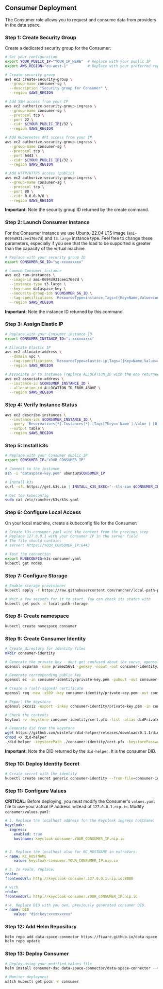 
## Consumer Deployment

The Consumer role allows you to request and consume data from providers in the data space.

### Step 1: Create Security Group

Create a dedicated security group for the Consumer:

```bash
# Set your configuration
export YOUR_PUBLIC_IP="YOUR_IP_HERE"  # Replace with your public IP
export AWS_REGION="eu-west-1"         # Replace with your preferred region

# Create security group
aws ec2 create-security-group \
  --group-name consumer-sg \
  --description "Security group for Consumer" \
  --region $AWS_REGION

# Add SSH access from your IP
aws ec2 authorize-security-group-ingress \
  --group-name consumer-sg \
  --protocol tcp \
  --port 22 \
  --cidr ${YOUR_PUBLIC_IP}/32 \
  --region $AWS_REGION

# Add Kubernetes API access from your IP
aws ec2 authorize-security-group-ingress \
  --group-name consumer-sg \
  --protocol tcp \
  --port 6443 \
  --cidr ${YOUR_PUBLIC_IP}/32 \
  --region $AWS_REGION

# Add HTTP/HTTPS access (public)
aws ec2 authorize-security-group-ingress \
  --group-name consumer-sg \
  --protocol tcp \
  --port 80 \
  --cidr 0.0.0.0/0 \
  --region $AWS_REGION
```

**Important**: Note the security group ID returned by the create command.

### Step 2: Launch Consumer Instance
For the Consumer instance we use Ubuntu 22.04 LTS image (`ami-0694d931cee176e7d`) and `t3.large` instance type. Feel free to change these parameters, especially if you see that the load to be supported is greater than the capacity of the virtual machine.

```bash
# Replace with your security group ID
export CONSUMER_SG_ID="sg-xxxxxxxxx"

# Launch Consumer instance
aws ec2 run-instances \
  --image-id ami-0694d931cee176e7d \
  --instance-type t3.large \
  --key-name dataspace-key \
  --security-group-ids $CONSUMER_SG_ID \
  --tag-specifications 'ResourceType=instance,Tags=[{Key=Name,Value=consumer}]' \
  --region $AWS_REGION
```

**Important**: Note the instance ID returned by this command.

### Step 3: Assign Elastic IP

```bash
# Replace with your Consumer instance ID
export CONSUMER_INSTANCE_ID="i-xxxxxxxxx"

# Allocate Elastic IP
aws ec2 allocate-address \
  --domain vpc \
  --tag-specifications 'ResourceType=elastic-ip,Tags=[{Key=Name,Value=consumer-ip}]' \
  --region $AWS_REGION

# Associate IP to instance (replace ALLOCATION_ID with the one returned above)
aws ec2 associate-address \
  --instance-id $CONSUMER_INSTANCE_ID \
  --allocation-id ALLOCATION_ID_FROM_ABOVE \
  --region $AWS_REGION
```

### Step 4: Verify Instance Status

```bash
aws ec2 describe-instances \
  --instance-ids $CONSUMER_INSTANCE_ID \
  --query 'Reservations[*].Instances[*].[Tags[?Key==`Name`].Value | [0], PublicIpAddress, State.Name]' \
  --output table \
  --region $AWS_REGION
```

### Step 5: Install k3s

```bash
# Replace with your Consumer public IP
export CONSUMER_IP="YOUR_CONSUMER_IP"

# Connect to the instance
ssh -i "dataspace-key.pem" ubuntu@$CONSUMER_IP

# Install k3s
curl -sfL https://get.k3s.io | INSTALL_K3S_EXEC="--tls-san $CONSUMER_IP" sh -

# Get the kubeconfig
sudo cat /etc/rancher/k3s/k3s.yaml
```

### Step 6: Configure Local Access

On your local machine, create a kubeconfig file for the Consumer:

```bash
# Create k3s-consumer.yaml with the content from the previous step
# Replace 127.0.0.1 with your Consumer IP in the server field
# The file should contain:
# server: https://YOUR_CONSUMER_IP:6443

# Test the connection
export KUBECONFIG=k3s-consumer.yaml
kubectl get nodes
```

### Step 7: Configure Storage 

```bash
# Enable storage provisioner
kubectl apply -f https://raw.githubusercontent.com/rancher/local-path-provisioner/v0.0.30/deploy/local-path-storage.yaml

# Wait a few seconds for it to start. You can check its status with
kubectl get pods -n local-path-storage
```

### Step 8: Create namespace
```bash
kubectl create namespace consumer
```

### Step 9: Create Consumer Identity

```bash
# Create directory for identity files
mkdir consumer-identity

# Generate the private key - dont get confused about the curve, openssl uses the name `prime256v1` for `secp256r1`(as defined by P-256)
openssl ecparam -name prime256v1 -genkey -noout -out consumer-identity/private-key.pem

# Generate corresponding public key
openssl ec -in consumer-identity/private-key.pem -pubout -out consumer-identity/public-key.pem

# Create a (self-signed) certificate
openssl req -new -x509 -key consumer-identity/private-key.pem -out consumer-identity/cert.pem -days 360

# Export the keystore
openssl pkcs12 -export -inkey consumer-identity/private-key.pem -in consumer-identity/cert.pem -out consumer-identity/cert.pfx -name didPrivateKey

# Check the contents
keytool -v -keystore consumer-identity/cert.pfx -list -alias didPrivateKey

# Generate did from the keystore
wget https://github.com/wistefan/did-helper/releases/download/0.1.1/did-helper
chmod +x did-helper
./did-helper -keystorePath ./consumer-identity/cert.pfx -keystorePassword=test
```

**Important**: Note the DID returned by the `did-helper`. It is the consumer DID.


### Step 10: Deploy Identity Secret

```bash
# Create secret with the identity
kubectl create secret generic consumer-identity --from-file=consumer-identity/cert.pfx -n consumer
```

### Step 11: Configure Values

**CRITICAL**: Before deploying, you must modify the Consumer's `values.yaml` file to use your actual IP address instead of `127.0.0.1.nip.io`. Modify `consumer/values.yaml`:


```yaml
# 1. Replace the localhost address for the Keycloak ingress hostname:
keycloak:
  ingress:
    enabled: true
    hostname: keycloak-consumer.YOUR_CONSUMER_IP.nip.io


# 2. Replace the localhost also for KC_HOSTNAME in extraVars:
- name: KC_HOSTNAME
    value: keycloak-consumer.YOUR_CONSUMER_IP.nip.io

# 3. In realm, replace:
realm:
frontendUrl: http://keycloak-consumer.127.0.0.1.nip.io:8080

# with
realm:
frontendUrl: http://keycloak-consumer.YOUR_CONSUMER_IP.nip.io

# 4. Replace DID with you own, previously generated consumer DID.
- name: DID
    value: "did:key:xxxxxxxxxx"
```

### Step 12: Add Helm Repository

```bash
helm repo add data-space-connector https://fiware.github.io/data-space-connector/
helm repo update
```

### Step 13: Deploy Consumer

```bash
# Deploy using your modified values file
helm install consumer-dsc data-space-connector/data-space-connector --version 7.17.0 -f consumer/values.yaml --namespace=consumer

# Monitor deployment
watch kubectl get pods -n consumer
```

